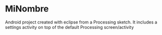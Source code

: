 MiNombre
========

Android project created with eclipse from a Processing sketch. It includes a settings activity on top of the default Processing screen/activity

